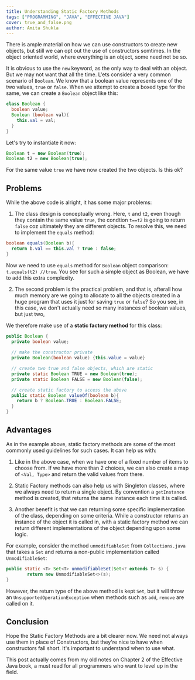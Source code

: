 ```yaml
---
title: Understanding Static Factory Methods 
tags: ["PROGRAMMING", "JAVA", "EFFECTIVE JAVA"]
cover: true_and_false.png
author: Amita Shukla
---
```


There is ample material on how we can use constructors to create new objects, but still we can opt out the use of constructors somtimes. In the object oriented world, where everything is an object, some need not be so. 

It is obvious to use the `new` keyword, as the only way to deal with an object. But we may not want that all the time. L'ets consider a very common scenario of `Boolean`. We know that a boolean value represents one of the two values, `true` or `false`. When we attempt to create a boxed type for the same, we can create a `Boolean` object like this:

```java
class Boolean {
  boolean value;
  Boolean (boolean val){
    this.val = val;
  }
}
```

Let's try to instantiate it now:
```java
Boolean t = new Boolean(true);
Boolean t2 = new Boolean(true);
```

For the same value `true` we have now created the two objects. Is this ok? 

## Problems
While the above code is alright, it has some major problems:

1. The class design is conceptually wrong. Here, `t` and `t2`, even though they contain the same value `true`, the condtion `t==t2` is going to return `false` coz ultimately they are different objects. To resolve this, we need to implement the `equals` method:

```java
boolean equals(Boolean b){
  return b.val == this.val ? true : false;
}
```

Now we need to use `equals` method for `Boolean` object comparison: `t.equals(t2) //true`. You see for such a simple object as Boolean, we have to add this extra complexity.

2. The second problem is the practical problem, and that is, afterall how much memory are we going to allocate to all the objects created in a huge program that uses it just for saving `true` or `false`? So you see, in this case, we don't actually need so many instances of boolean values, but just two,

We therefore make use of a **static factory method** for this class:

```java
public Boolean {
  private boolean value;
  
  // make the constructor private
  private Boolean(boolean value) {this.value = value}

  // create two true and false objects, which are static
  private static Boolean TRUE = new Boolean(true);
  private static Boolean FALSE = new Boolean(false);

  // create static factory to access the above
  public static Boolean valueOf(boolean b){
    return b ? Boolean.TRUE : Boolean.FALSE; 
  }
}
```
<re-img src="true_and_false.png"></re-img>

## Advantages

As in the example above, static factory methods are some of the most commonly used guidelines for such cases. It can help us with:

1. Like in the above case, when we have one of a fixed number of items to choose from. If we have more than 2 choices, we can also create a map of `<Val, Type>` and return the valid values from there. 

2. Static Factory methods can also help us with Singleton classes, where we always need to return a single object. By convention a `getInstance` method is created, that returns the same instance each time it is called.
   
3. Another benefit is that we can returning some specific implementation of the class, depending on some criteria. While a constructor returns an instance of the object it is called in, with a static factory method we can return different implementations of the object depending upon some logic. 

For example, consider the method `unmodifiableSet` from `Collections.java` that takes a `Set` and returns a non-public implementation called `UnmodifiableSet`:

```java
public static <T> Set<T> unmodifiableSet(Set<? extends T> s) {
        return new UnmodifiableSet<>(s);
}
```

However, the return type of the above method is kept `Set`, but it will throw an `UnsupportedOperationException` when methods such as `add`, `remove` are called on it.

## Conclusion

Hope the Static Factory Methods are a bit clearer now. We need not always use them in place of Constructors, but they're nice to have when constructors fall short. It's important to understand when to use what. 

This post actually comes from my old notes on Chapter 2 of the Effective Java book, a must read for all programmers who want to level up in the field.

